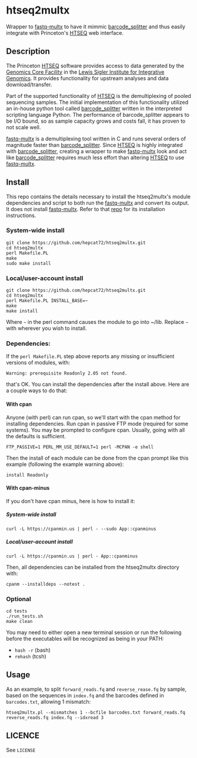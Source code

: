 # htseq2multx

Wrapper to [fastq-multx](https://github.com/brwnj/fastq-multx) to have it mimmic [barcode_splitter](https://bitbucket.org/princeton_genomics/barcode_splitter) and thus easily integrate with Princeton's [HTSEQ](http://htseq.princeton.edu) web interface.

## Description

The Princeton [HTSEQ](http://htseq.princeton.edu) software provides access to data generated by the [Genomics Core Facility](https://lsi.princeton.edu/facilities/sequencing-facility) in the [Lewis Sigler Institute for Integrative Genomics](https://lsi.princeton.edu).  It provides functionality for upstream analyses and data download/transfer.

Part of the supported functionality of [HTSEQ](http://htseq.princeton.edu) is the demultiplexing of pooled sequencing samples.  The initial implementation of this functionality utilized an in-house python tool called [barcode_splitter](https://bitbucket.org/princeton_genomics/barcode_splitter/) written in the interpreted scripting language Python.  The performance of barcode_splitter appears to be I/O bound, so as sample capacity grows and costs fall, it has proven to not scale well.

[fastq-multx](https://github.com/brwnj/fastq-multx) is a demultiplexing tool written in C and runs several orders of magnitude faster than [barcode_splitter](https://bitbucket.org/princeton_genomics/barcode_splitter).  Since [HTSEQ](http://htseq.princeton.edu) is highly integrated with [barcode_splitter](https://bitbucket.org/princeton_genomics/barcode_splitter), creating a wrapper to make [fastq-multx](https://github.com/brwnj/fastq-multx) look and act like [barcode_splitter](https://bitbucket.org/princeton_genomics/barcode_splitter) requires much less effort than altering [HTSEQ](http://htseq.princeton.edu) to use [fastq-multx](https://github.com/brwnj/fastq-multx).

## Install

This repo contains the details necessary to install the htseq2multx's module dependencies and script to both run the [fastq-multx](https://github.com/brwnj/fastq-multx) and convert its output.  It does not install [fastq-multx](https://github.com/brwnj/fastq-multx).  Refer to that [repo](https://github.com/brwnj/fastq-multx) for its installation instructions.

### System-wide install

    git clone https://github.com/hepcat72/htseq2multx.git
    cd htseq2multx
    perl Makefile.PL
    make
    sudo make install

### Local/user-account install

    git clone https://github.com/hepcat72/htseq2multx.git
    cd htseq2multx
    perl Makefile.PL INSTALL_BASE=~
    make
    make install

Where `~` in the perl command causes the module to go into ~/lib.  Replace `~` with wherever you wish to install.

### Dependencies:

If the `perl Makefile.PL` step above reports any missing or insufficient versions of modules, with:

    Warning: prerequisite Readonly 2.05 not found.

that's OK.  You can install the dependencies after the install above.  Here are a couple ways to do that:

#### With cpan

Anyone (with perl) can run cpan, so we'll start with the cpan method for installing dependencies.  Run cpan in passive FTP mode (required for some systems).  You may be prompted to configure cpan.  Usually, going with all the defaults is sufficient.

    FTP_PASSIVE=1 PERL_MM_USE_DEFAULT=1 perl -MCPAN -e shell

Then the install of each module can be done from the cpan prompt like this example (following the example warning above):

    install Readonly

#### With cpan-minus

If you don't have cpan minus, here is how to install it:

##### System-wide install

    curl -L https://cpanmin.us | perl - --sudo App::cpanminus

##### Local/user-account install

    curl -L https://cpanmin.us | perl - App::cpanminus

Then, all dependencies can be installed from the htseq2multx directory with:

    cpanm --installdeps --notest .

### Optional

    cd tests
    ./run_tests.sh
    make clean

You may need to either open a new terminal session or run the following before the executables will be recognized as being in your PATH:

- `hash -r` (bash)
- `rehash`  (tcsh)

## Usage

As an example, to split `forward_reads.fq` and `reverse_rease.fq` by sample, based on the sequences in `index.fq` and the barcodes defined in `barcodes.txt`, allowing 1 mismatch:

    htseq2multx.pl --mismatches 1 --bcfile barcodes.txt forward_reads.fq reverse_reads.fq index.fq --idxread 3

## LICENCE

See `LICENSE`
